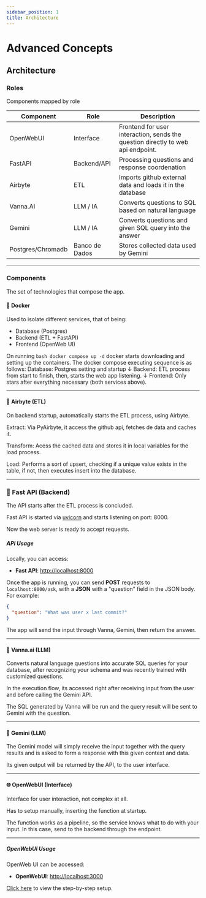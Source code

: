 ```yaml
---
sidebar_position: 1
title: Architecture
---
```


# Advanced Concepts

## Architecture

### Roles

Components mapped by role

| Component         | Role                     | Description                                                                       |
|--------------------|--------------------------|-----------------------------------------------------------------------------------|
| OpenWebUI          | Interface                | Frontend for user interaction, sends the question directly to web api endpoint.   |
| FastAPI            | Backend/API              | Processing questions and response coordenation                                    |
| Airbyte            | ETL                      | Imports github external data and loads it in the database                         |
| Vanna.AI           | LLM / IA                 | Converts questions to SQL based on natural language                               |
| Gemini             | LLM / IA                 | Converts questions and given SQL query into the answer                            |
| Postgres/Chromadb  | Banco de Dados           | Stores collected data used by Gemini                                              |

---

### Components

The set of technologies that compose the app.

#### 🐳 Docker

Used to isolate different services, that of being:
- Database (Postgres)
- Backend (ETL + FastAPI)
- Frontend (OpenWeb UI)

On running ```bash docker compose up -d``` docker starts downloading and setting up the containers.
The docker compose executing sequence is as follows: 
    Database: Postgres setting and startup
    ↓
    Backend: ETL process from start to finish, then, starts the web app listening.
    ↓
    Frontend: Only stars after everything necessary (both services above). 

---

#### 🔄 Airbyte (ETL)

On backend startup, automatically starts the ETL process, using Airbyte. 

Extract: Via PyAirbyte, it access the github api, fetches de data and caches it.

Transform: Acess the cached data and stores it in local variables for the load process.

Load: Performs a sort of upsert, checking if a unique value exists in the table, if not, then executes insert into the database.

---

### 🔌 Fast API (Backend)

The API starts after the ETL process is concluded. 

Fast API is started via [uvicorn](https://www.uvicorn.org/) and starts listening on port: 8000.

Now the web server is ready to accept requests.

##### API Usage

Locally, you can access:

- **Fast API**: [http://localhost:8000](http://localhost:8000)

Once the app is running, you can send **POST** requests to `localhost:8000/ask`, with a **JSON** with a  "question" field in the JSON body. For example:

```json
{
  "question": "What was user x last commit?"
}
```

The app will send the input through Vanna, Gemini, then return the answer.

---

#### 🧠 Vanna.ai (LLM)

Converts natural language questions into accurate SQL queries for your database, after recognizing your schema and was recently trained with customized questions.

In the execution flow, its accessed right after receiving input from the user and before calling the Gemini API. 

The SQL generated by Vanna will be run and the query result will be sent to Gemini with the question. 

---

#### 🧠 Gemini (LLM)

The Gemini model will simply receive the input together with the query results and is asked to form a response with this given context and data. 

Its given output will be returned by the API, to the user interface.

---

#### 🌐 OpenWebUI (Interface)

Interface for user interaction, not complex at all.

Has to setup manually, inserting the function at startup. 

The function works as a pipeline, so the service knows what to do with your input. In this case, send to the backend through the endpoint.

---

##### OpenWebUI Usage

OpenWeb UI can be accessed:

- **OpenWebUI**: [http://localhost:3000](http://localhost:3000)

[Click here](../1_basic_concepts/3_how_to_use.md) to view the step-by-step setup.